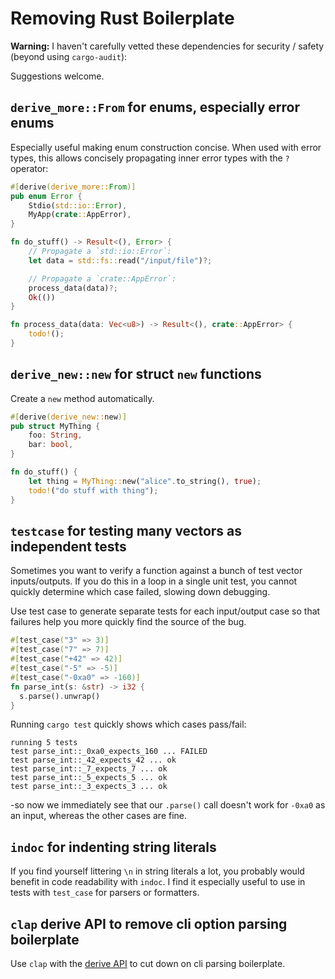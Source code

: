 # Removing Rust Boilerplate

**Warning:** I haven't carefully vetted these dependencies for security / safety (beyond using `cargo-audit`):

Suggestions welcome.

## `derive_more::From` for enums, especially error enums

Especially useful making enum construction concise. When used with error types, this allows concisely propagating inner error types with the `?` operator:

```rust
#[derive(derive_more::From)]
pub enum Error {
    Stdio(std::io::Error),
    MyApp(crate::AppError),
}

fn do_stuff() -> Result<(), Error> {
    // Propagate a `std::io::Error`:
    let data = std::fs::read("/input/file")?;

    // Propagate a `crate::AppError`:
    process_data(data)?;
    Ok(())
}

fn process_data(data: Vec<u8>) -> Result<(), crate::AppError> {
    todo!();
}
```

## `derive_new::new` for struct `new` functions

Create a `new` method automatically.

```rust
#[derive(derive_new::new)]
pub struct MyThing {
    foo: String,
    bar: bool,
}

fn do_stuff() {
    let thing = MyThing::new("alice".to_string(), true);
    todo!("do stuff with thing");
}
```

## `testcase` for testing many vectors as independent tests

Sometimes you want to verify a function against a bunch of test vector inputs/outputs. If you do this in a loop in a single unit test, you cannot quickly determine which case failed, slowing down debugging.

Use test case to generate separate tests for each input/output case so that failures help you more quickly find the source of the bug.

```rust
#[test_case("3" => 3)]
#[test_case("7" => 7)]
#[test_case("+42" => 42)]
#[test_case("-5" => -5)]
#[test_case("-0xa0" => -160)]
fn parse_int(s: &str) -> i32 {
  s.parse().unwrap()
}
```

Running `cargo test` quickly shows which cases pass/fail:

```
running 5 tests
test parse_int::_0xa0_expects_160 ... FAILED
test parse_int::_42_expects_42 ... ok
test parse_int::_7_expects_7 ... ok
test parse_int::_5_expects_5 ... ok
test parse_int::_3_expects_3 ... ok
```

-so now we immediately see that our `.parse()` call doesn't work for `-0xa0` as an input, whereas the other cases are fine.

## `indoc` for indenting string literals

If you find yourself littering `\n` in string literals a lot, you probably would benefit in code readability with `indoc`. I find it especially useful to use in tests with `test_case` for parsers or formatters.

## `clap` derive API to remove cli option parsing boilerplate

Use `clap` with the [derive API](https://github.com/clap-rs/clap/blob/v3.2.8/examples/derive_ref/README.md) to cut down on cli parsing boilerplate.
